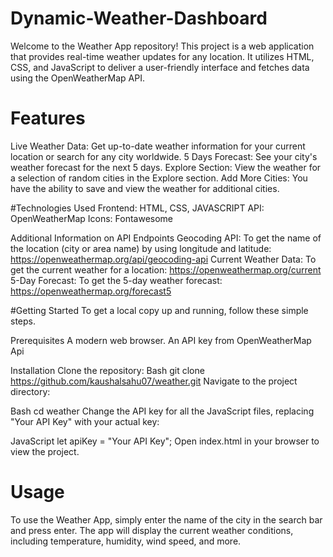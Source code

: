 # Dynamic-Weather-Dashboard
Welcome to the Weather App repository! This project is a web application that provides real-time weather updates for any location. It utilizes HTML, CSS, and JavaScript to deliver a user-friendly interface and fetches data using the OpenWeatherMap API.

# Features
Live Weather Data: Get up-to-date weather information for your current location or search for any city worldwide.
5 Days Forecast: See your city's weather forecast for the next 5 days.
Explore Section: View the weather for a selection of random cities in the Explore section.
Add More Cities: You have the ability to save and view the weather for additional cities.

#Technologies Used
Frontend: HTML, CSS, JAVASCRIPT
API: OpenWeatherMap
Icons: Fontawesome

Additional Information on API Endpoints
Geocoding API: To get the name of the location (city or area name) by using longitude and latitude: https://openweathermap.org/api/geocoding-api
Current Weather Data: To get the current weather for a location: https://openweathermap.org/current
5-Day Forecast: To get the 5-day weather forecast: https://openweathermap.org/forecast5

#Getting Started
To get a local copy up and running, follow these simple steps.

Prerequisites
A modern web browser.
An API key from OpenWeatherMap Api

Installation
Clone the repository:
Bash
git clone https://github.com/kaushalsahu07/weather.git
Navigate to the project directory:

Bash
cd weather
Change the API key for all the JavaScript files, replacing "Your API Key" with your actual key:

JavaScript
let apiKey = "Your API Key";
Open index.html in your browser to view the project.

# Usage
To use the Weather App, simply enter the name of the city in the search bar and press enter. The app will display the current weather conditions, including temperature, humidity, wind speed, and more.
